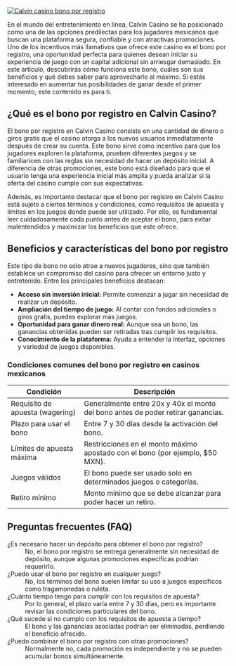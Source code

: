 [![Calvin casino bono por registro](https://123-caf.pages.dev/gitsignup.png)](https://vrmoo.ru/Bt82HjjY)

<p>En el mundo del entretenimiento en línea, Calvin Casino se ha posicionado como una de las opciones predilectas para los jugadores mexicanos que buscan una plataforma segura, confiable y con atractivas promociones. Uno de los incentivos más llamativos que ofrece este casino es el bono por registro, una oportunidad perfecta para quienes desean iniciar su experiencia de juego con un capital adicional sin arriesgar demasiado. En este artículo, descubrirás cómo funciona este bono, cuáles son sus beneficios y qué debes saber para aprovecharlo al máximo. Si estás interesado en aumentar tus posibilidades de ganar desde el primer momento, este contenido es para ti.</p>  <h2>¿Qué es el bono por registro en Calvin Casino?</h2> <p>El bono por registro en Calvin Casino consiste en una cantidad de dinero o giros gratis que el casino otorga a los nuevos usuarios inmediatamente después de crear su cuenta. Este bono sirve como incentivo para que los jugadores exploren la plataforma, prueben diferentes juegos y se familiaricen con las reglas sin necesidad de hacer un depósito inicial. A diferencia de otras promociones, este bono está diseñado para que el usuario tenga una experiencia inicial más amplia y pueda analizar si la oferta del casino cumple con sus expectativas.</p>  <p>Además, es importante destacar que el bono por registro en Calvin Casino está sujeto a ciertos términos y condiciones, como requisitos de apuesta y límites en los juegos donde puede ser utilizado. Por ello, es fundamental leer cuidadosamente cada punto antes de aceptar el bono, para evitar malentendidos y maximizar los beneficios que este ofrece.</p>  <h2>Beneficios y características del bono por registro</h2> <p>Este tipo de bono no solo atrae a nuevos jugadores, sino que también establece un compromiso del casino para ofrecer un entorno justo y entretenido. Entre los principales beneficios destacan:</p>  <ul>   <li><strong>Acceso sin inversión inicial:</strong> Permite comenzar a jugar sin necesidad de realizar un depósito.</li>   <li><strong>Ampliación del tiempo de juego:</strong> Al contar con fondos adicionales o giros gratis, puedes explorar más juegos.</li>   <li><strong>Oportunidad para ganar dinero real:</strong> Aunque sea un bono, las ganancias obtenidas pueden ser retiradas tras cumplir los requisitos.</li>   <li><strong>Conocimiento de la plataforma:</strong> Ayuda a entender la interfaz, opciones y variedad de juegos disponibles.</li> </ul>  <h3>Condiciones comunes del bono por registro en casinos mexicanos</h3>  <table>   <thead>     <tr>       <th>Condición</th>       <th>Descripción</th>     </tr>   </thead>   <tbody>     <tr>       <td>Requisito de apuesta (wagering)</td>       <td>Generalmente entre 20x y 40x el monto del bono antes de poder retirar ganancias.</td>     </tr>     <tr>       <td>Plazo para usar el bono</td>       <td>Entre 7 y 30 días desde la activación del bono.</td>     </tr>     <tr>       <td>Límites de apuesta máxima</td>       <td>Restricciones en el monto máximo apostado con el bono (por ejemplo, $50 MXN).</td>     </tr>     <tr>       <td>Juegos válidos</td>       <td>El bono puede ser usado solo en determinados juegos o categorías.</td>     </tr>     <tr>       <td>Retiro mínimo</td>       <td>Monto mínimo que se debe alcanzar para poder hacer un retiro.</td>     </tr>   </tbody> </table>  <h2>Preguntas frecuentes (FAQ)</h2>  <dl>   <dt>¿Es necesario hacer un depósito para obtener el bono por registro?</dt>   <dd>No, el bono por registro se entrega generalmente sin necesidad de depósito, aunque algunas promociones específicas podrían requerirlo.</dd>    <dt>¿Puedo usar el bono por registro en cualquier juego?</dt>   <dd>No, los términos del bono suelen limitar su uso a juegos específicos como tragamonedas o ruleta.</dd>    <dt>¿Cuánto tiempo tengo para cumplir con los requisitos de apuesta?</dt>   <dd>Por lo general, el plazo varía entre 7 y 30 días, pero es importante revisar las condiciones particulares del bono.</dd>    <dt>¿Qué sucede si no cumplo con los requisitos de apuesta a tiempo?</dt>   <dd>El bono y las ganancias asociadas podrían ser eliminadas, perdiendo el beneficio ofrecido.</dd>    <dt>¿Puedo combinar el bono por registro con otras promociones?</dt>   <dd>Normalmente no, cada promoción es independiente y no se pueden acumular bonos simultáneamente.</dd> </dl>